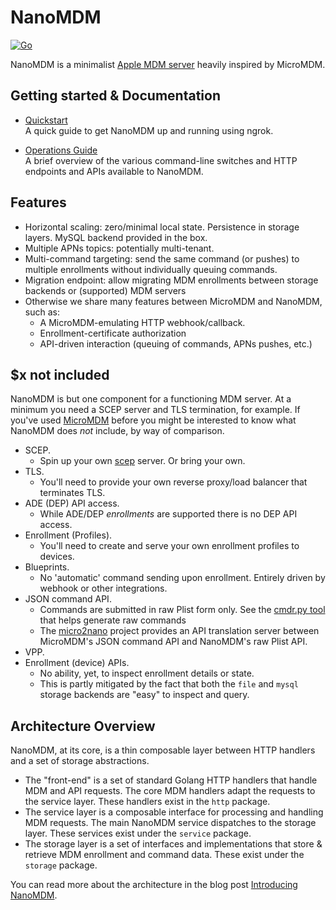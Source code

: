 # NanoMDM

[![Go](https://github.com/micromdm/nanomdm/workflows/Go/badge.svg)](https://github.com/micromdm/nanomdm/actions)

NanoMDM is a minimalist [Apple MDM server](https://support.apple.com/business/enrollment-deployment) heavily inspired by MicroMDM.

## Getting started & Documentation

- [Quickstart](docs/quickstart.md)  
A quick guide to get NanoMDM up and running using ngrok.

- [Operations Guide](docs/operations-guide.md)  
A brief overview of the various command-line switches and HTTP endpoints and APIs available to NanoMDM.

## Features

- Horizontal scaling: zero/minimal local state. Persistence in storage layers. MySQL backend provided in the box.
- Multiple APNs topics: potentially multi-tenant.
- Multi-command targeting: send the same command (or pushes) to multiple enrollments without individually queuing commands.
- Migration endpoint: allow migrating MDM enrollments between storage backends or (supported) MDM servers
- Otherwise we share many features between MicroMDM and NanoMDM, such as:
  - A MicroMDM-emulating HTTP webhook/callback.
  - Enrollment-certificate authorization
  - API-driven interaction (queuing of commands, APNs pushes, etc.)

## $x not included

NanoMDM is but one component for a functioning MDM server. At a minimum you need a SCEP server and TLS termination, for example. If you've used [MicroMDM](https://github.com/micromdm/micromdm) before you might be interested to know what NanoMDM does *not* include, by way of comparison.

- SCEP.
  - Spin up your own [scep](https://github.com/micromdm/scep) server. Or bring your own.
- TLS.
  - You'll need to provide your own reverse proxy/load balancer that terminates TLS.
- ADE (DEP) API access.
  - While ADE/DEP *enrollments* are supported there is no DEP API access.
- Enrollment (Profiles).
  - You'll need to create and serve your own enrollment profiles to devices.
- Blueprints.
  - No 'automatic' command sending upon enrollment. Entirely driven by webhook or other integrations.
- JSON command API.
  - Commands are submitted in raw Plist form only. See the [cmdr.py tool](tools/cmdr.py) that helps generate raw commands
  - The [micro2nano](https://github.com/micromdm/micro2nano) project provides an API translation server between MicroMDM's JSON command API and NanoMDM's raw Plist API.
- VPP.
- Enrollment (device) APIs.
  - No ability, yet, to inspect enrollment details or state.
  - This is partly mitigated by the fact that both the `file` and `mysql` storage backends are "easy" to inspect and query.

## Architecture Overview

NanoMDM, at its core, is a thin composable layer between HTTP handlers and a set of storage abstractions.

- The "front-end" is a set of standard Golang HTTP handlers that handle MDM and API requests. The core MDM handlers adapt the requests to the service layer. These handlers exist in the `http` package.
- The service layer is a composable interface for processing and handling MDM requests. The main NanoMDM service dispatches to the storage layer. These services exist under the `service` package.
- The storage layer is a set of interfaces and implementations that store & retrieve MDM enrollment and command data. These exist under the `storage` package.

You can read more about the architecture in the blog post [Introducing NanoMDM](https://micromdm.io/blog/introducing-nanomdm/).
